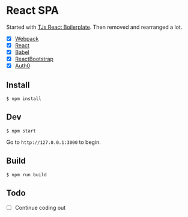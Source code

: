 <hidden cmd="git push https://rms1000watt@github.com/rms1000watt/react-spa.git master:master"/>

# React SPA

Started with [TJs React Boilerplate](https://github.com/tj/frontend-boilerplate). Then removed and rearranged a lot.

- [x] [Webpack](https://webpack.github.io)
- [x] [React](https://facebook.github.io/react/)
- [x] [Babel](https://babeljs.io/)
- [x] [ReactBootstrap](https://react-bootstrap.github.io/)
- [x] [Auth0](https://auth0.com/)

## Install

```
$ npm install
```

## Dev

```
$ npm start
```

Go to `http://127.0.0.1:3000` to begin.

## Build

```
$ npm run build
```

## Todo

- [ ] Continue coding out
